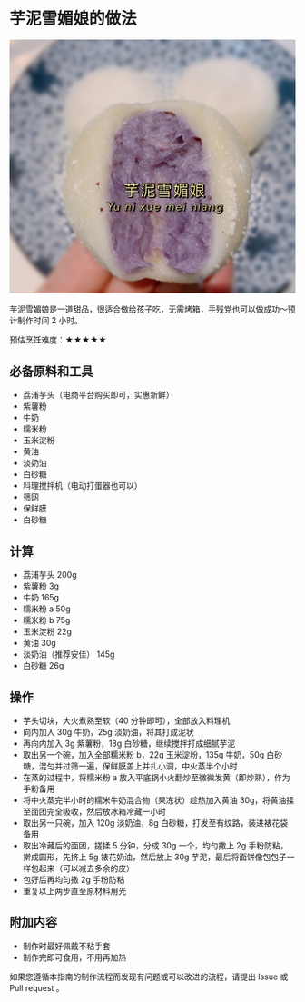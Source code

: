 # 芋泥雪媚娘的做法

![芋泥雪媚娘成品](./芋泥雪媚娘成品.jpg)

芋泥雪媚娘是一道甜品，很适合做给孩子吃，无需烤箱，手残党也可以做成功～预计制作时间 2 小时。

预估烹饪难度：★★★★★

## 必备原料和工具

- 荔浦芋头（电商平台购买即可，实惠新鲜）
- 紫薯粉
- 牛奶
- 糯米粉
- 玉米淀粉
- 黄油
- 淡奶油
- 白砂糖
- 料理搅拌机（电动打蛋器也可以）
- 筛网
- 保鲜膜
- 白砂糖

## 计算

- 荔浦芋头 200g
- 紫薯粉 3g
- 牛奶 165g
- 糯米粉 a 50g
- 糯米粉 b 75g
- 玉米淀粉 22g
- 黄油 30g
- 淡奶油（推荐安佳） 145g
- 白砂糖 26g

## 操作

- 芋头切块，大火煮熟至软（40 分钟即可），全部放入料理机
- 向内加入 30g 牛奶，25g 淡奶油，将其打成泥状
- 再向内加入 3g 紫薯粉，18g 白砂糖，继续搅拌打成细腻芋泥
- 取出另一个碗，加入全部糯米粉 b，22g 玉米淀粉，135g 牛奶，50g 白砂糖，混匀并过筛一遍，保鲜膜盖上并扎小洞，中火蒸半个小时
- 在蒸的过程中，将糯米粉 a 放入平底锅小火翻炒至微微发黄（即炒熟），作为手粉备用
- 将中火蒸完半小时的糯米牛奶混合物（果冻状）趁热加入黄油 30g，将黄油揉至面团完全吸收，然后放冰箱冷藏一小时
- 取出另一只碗，加入 120g 淡奶油，8g 白砂糖，打发至有纹路，装进裱花袋备用
- 取出冷藏后的面团，搓揉 5 分钟，分成 30g 一个，均匀撒上 2g 手粉防粘，擀成圆形，先挤上 5g 裱花奶油，然后放上 30g 芋泥，最后将面饼像包包子一样包起来（可以减去多余的皮）
- 包好后再均匀撒 2g 手粉防粘
- 重复以上两步直至原材料用光

## 附加内容

- 制作时最好佩戴不粘手套
- 制作完即可食用，不用再加热

如果您遵循本指南的制作流程而发现有问题或可以改进的流程，请提出 Issue 或 Pull request 。
